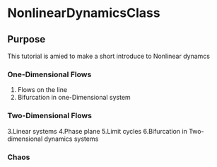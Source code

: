 # NonlinearDynamicsClass

## Purpose
This  tutorial is amied to  make a short introduce  to Nonlinear dynamcs

### One-Dimensional Flows
1. Flows on the line
2. Bifurcation in  one-Dimensional system
### Two-Dimensional Flows
3.Linear systems
4.Phase plane
5.Limit cycles
6.Bifurcation in Two-dimensional dynamics systems
### Chaos
  

# 
